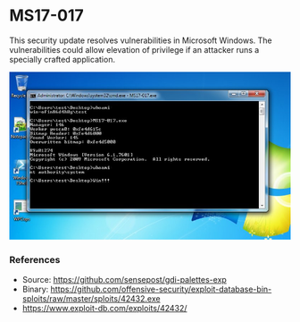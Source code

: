 # MS17-017

This security update resolves vulnerabilities in Microsoft Windows. The vulnerabilities could allow elevation of privilege if an attacker runs a specially crafted application.

![ms17-017.jpg](ms17-017.jpg)



### References

* Source: https://github.com/sensepost/gdi-palettes-exp
* Binary: https://github.com/offensive-security/exploit-database-bin-sploits/raw/master/sploits/42432.exe
* https://www.exploit-db.com/exploits/42432/

